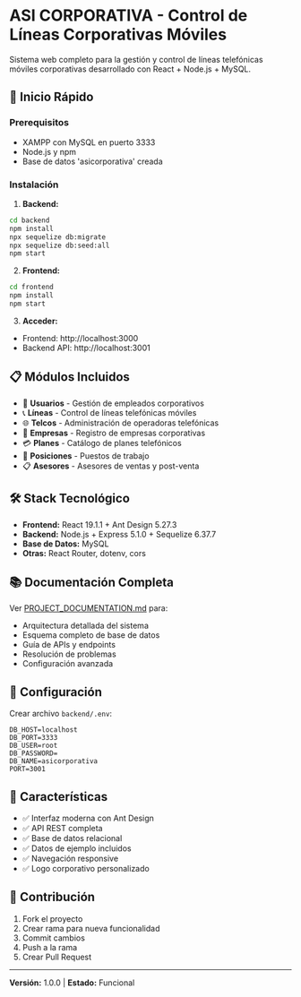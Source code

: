 # ASI CORPORATIVA - Control de Líneas Corporativas Móviles

Sistema web completo para la gestión y control de líneas telefónicas móviles corporativas desarrollado con React + Node.js + MySQL.

## 🚀 Inicio Rápido

### Prerequisitos
- XAMPP con MySQL en puerto 3333
- Node.js y npm
- Base de datos 'asicorporativa' creada

### Instalación

1. **Backend:**
```bash
cd backend
npm install
npx sequelize db:migrate
npx sequelize db:seed:all
npm start
```

2. **Frontend:**
```bash
cd frontend
npm install
npm start
```

3. **Acceder:**
- Frontend: http://localhost:3000
- Backend API: http://localhost:3001

## 📋 Módulos Incluidos

- 👥 **Usuarios** - Gestión de empleados corporativos
- 📞 **Líneas** - Control de líneas telefónicas móviles
- 🌐 **Telcos** - Administración de operadoras telefónicas
- 🏢 **Empresas** - Registro de empresas corporativas
- 💳 **Planes** - Catálogo de planes telefónicos
- 👔 **Posiciones** - Puestos de trabajo
- 📋 **Asesores** - Asesores de ventas y post-venta

## 🛠️ Stack Tecnológico

- **Frontend:** React 19.1.1 + Ant Design 5.27.3
- **Backend:** Node.js + Express 5.1.0 + Sequelize 6.37.7
- **Base de Datos:** MySQL
- **Otras:** React Router, dotenv, cors

## 📚 Documentación Completa

Ver [PROJECT_DOCUMENTATION.md](PROJECT_DOCUMENTATION.md) para:
- Arquitectura detallada del sistema
- Esquema completo de base de datos
- Guía de APIs y endpoints
- Resolución de problemas
- Configuración avanzada

## 🔧 Configuración

Crear archivo `backend/.env`:
```env
DB_HOST=localhost
DB_PORT=3333
DB_USER=root
DB_PASSWORD=
DB_NAME=asicorporativa
PORT=3001
```

## 📸 Características

- ✅ Interfaz moderna con Ant Design
- ✅ API REST completa
- ✅ Base de datos relacional
- ✅ Datos de ejemplo incluidos
- ✅ Navegación responsive
- ✅ Logo corporativo personalizado

## 🤝 Contribución

1. Fork el proyecto
2. Crear rama para nueva funcionalidad
3. Commit cambios
4. Push a la rama
5. Crear Pull Request

---

**Versión:** 1.0.0 | **Estado:** Funcional